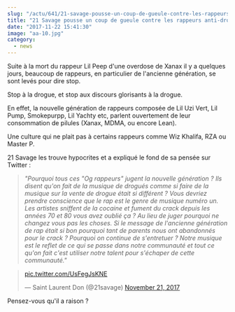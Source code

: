 ```yaml
--- 
slug: "/actu/641/21-savage-pousse-un-coup-de-gueule-contre-les-rappeurs-anti-drogue"
title: "21 Savage pousse un coup de gueule contre les rappeurs anti-drogue"
date: "2017-11-22 15:41:30"
image: "aa-10.jpg"
category:
  - news
---
```

<p>Suite à la mort du rappeur Lil Peep d'une overdose de Xanax il y a quelques jours, beaucoup de rappeurs, en particulier de l'ancienne génération, se sont levés pour dire stop.</p>

<p>Stop à la drogue, et stop aux discours glorisants à la drogue.</p>

<p>En effet, la nouvelle génération de rappeurs composée de Lil Uzi Vert, Lil Pump, Smokepurpp, Lil Yachty etc, parlent ouvertement de leur consommation de pilules (Xanax, MDMA, ou encore Lean).</p>

<p>Une culture qui ne plait pas à certains rappeurs comme Wiz Khalifa, RZA ou Master P.</p>

<p>21 Savage les trouve hypocrites et a expliqué le fond de sa pensée sur Twitter :</p>

<blockquote>
<p><em>"Pourquoi tous ces "Og rappeurs" jugent la nouvelle génération ? Ils disent qu'on fait de la musique de drogués comme si faire de la musique sur la vente de drogue était si différent ? Vous devriez prendre conscience que le rap est le genre de musique numéro un. Les artistes sniffent de la cocaine et fument du crack depuis les années 70 et 80 vous avez oublié ça ? Au lieu de juger pourquoi ne changez vous pas les choses. Si le message de l'ancienne génération de rap était si bon pourquoi tant de parents nous ont abandonnés pour le crack ? Pourquoi on continue de s'entretuer ? Notre musique est le reflet de ce qui se passe dans notre communauté et tout ce qu'on fait c'est utiliser notre talent pour s'échaper de cette communauté."</em></p>
</blockquote>
<blockquote class="twitter-tweet" data-lang="en"><p lang="und" dir="ltr"><a href="https://t.co/UsFegJsKNE">pic.twitter.com/UsFegJsKNE</a></p>— Saint Laurent Don (@21savage) <a href="https://twitter.com/21savage/status/933056041562013697?ref_src=twsrc%5Etfw">November 21, 2017</a></blockquote>
<script async src="https://platform.twitter.com/widgets.js" charset="utf-8"></script>

<p>Pensez-vous qu'il a raison ?</p>
